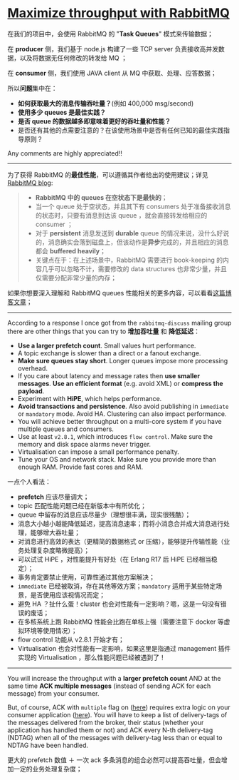
# [Maximize throughput with RabbitMQ](http://stackoverflow.com/questions/10030227/maximize-throughput-with-rabbitmq)

在我们的项目中，会使用 RabbitMQ 的 "**Task Queues**" 模式来传输数据；

在 **producer** 侧，我们基于 node.js 构建了一些 TCP server 负责接收高并发数据，以及将数据无任何修改的转发给 MQ ；

在 **consumer** 侧，我们使用 JAVA client 从 MQ 中获取、处理、应答数据；

所以**问题**集中在：
- **如何获取最大的消息传输吞吐量？**(例如 400,000 msg/second) 
- **使用多少 queues 是最佳实践？**
- **是否 queue 的数据越多即意味着更好的吞吐量和性能？**
- 是否还有其他的点需要注意的？在该使用场景中是否有任何已知的最佳实践指导原则？

Any comments are highly appreciated!!

----------

为了获得 RabbitMQ 的**最佳性能**，可以遵循其作者给出的使用建议；详见 [RabbitMQ blog](http://www.rabbitmq.com/blog/2011/09/24/sizing-your-rabbits/):

> - **RabbitMQ 中的 queues 在空状态下是最快的**；    
> - 当一个 queue 处于空状态，并且其下有 consumers 处于准备接收消息的状态时，只要有消息到达该 queue ，就会直接转发给相应的 consumer ；    
> - 对于 **persistent** 消息发送到 **durable** queue 的情况来说，没什么好说的，消息确实会落到磁盘上，但该动作是**异步**完成的，并且相应的消息都会 **buffered heavily**；    
> - 关键点在于：在上述场景中，RabbitMQ 需要进行 book-keeping 的内容几乎可以忽略不计，需要修改的 data structures 也非常少量，并且仅需要分配非常少量的内存；

如果你想要深入理解和 RabbitMQ queues 性能相关的更多内容，可以看看[这篇博客文章](http://www.rabbitmq.com/blog/2011/10/27/performance-of-queues-when-less-is-more/)；

----------

According to a response I once got from the `rabbitmq-discuss` mailing group there are other things that you can try to **增加吞吐量** 和 **降低延迟**：

- **Use a larger prefetch count**. Small values hurt performance.
- A topic exchange is slower than a direct or a fanout exchange.
- **Make sure queues stay short**. Longer queues impose more processing overhead.
- If you care about latency and message rates then **use smaller messages**. **Use an efficient format** (e.g. avoid XML) or **compress the payload**.
- Experiment with **HiPE**, which helps performance.
- **Avoid transactions and persistence**. Also avoid publishing in `immediate` or `mandatory` mode. Avoid HA. Clustering can also impact performance.
- You will achieve better throughput on a multi-core system if you have multiple queues and consumers.
- Use at least `v2.8.1`, which introduces `flow control`. Make sure the memory and disk space alarms never trigger.
- Virtualisation can impose a small performance penalty.
- Tune your OS and network stack. Make sure you provide more than enough RAM. Provide fast cores and RAM.


一点个人看法：
- **prefetch** 应该尽量调大；
- topic 匹配性能问题已经在新版本中有所优化；
- queue 中留存的消息应该尽量少（理想很丰满，现实很残酷）；
- 消息大小越小越能降低延迟，提高消息速率；而将小消息合并成大消息进行处理，能够增大吞吐量；
- 对消息进行高效的表达（更精简的数据格式 or 压缩），能够提升传输性能（业务处理复杂度略微提高）；
- 可以试试 HiPE ，对性能提升有好处（在 Erlang R17 后 HiPE 已经相当稳定）；
- 事务肯定要禁止使用，可靠性通过其他方案解决；
- `immediate` 已经被取消，存在其他等效方案；`mandatory` 适用于某些特定场景，是否使用应该视情况而定；
- 避免 HA ？扯什么蛋！cluster 也会对性能有一定影响？嗯，这是一句没有错误的废话；
- 在多核系统上跑 RabbitMQ 性能会比跑在单核上强（需要注意下 docker 等虚拟环境等使用情况）；
- flow control 功能从 v2.8.1 开始才有；
- Virtualisation 也会对性能有一定影响，如果这里是指通过 management 插件实现的 Virtualisation ，那么性能问题已经被遇到了！

----------

You will increase the throughput with a **larger prefetch count** AND at the same time **ACK multiple messages** (instead of sending ACK for each message) from your consumer.

But, of course, ACK with `multiple` flag on ([here](http://www.rabbitmq.com/amqp-0-9-1-reference.html#basic.ack)) requires extra logic on your consumer application ([here](http://lists.rabbitmq.com/pipermail/rabbitmq-discuss/2013-August/029600.html)). You will have to keep a list of delivery-tags of the messages delivered from the broker, their status (whether your application has handled them or not) and ACK every N-th delivery-tag (NDTAG) when all of the messages with delivery-tag less than or equal to NDTAG have been handled.

更大的 prefetch 数值 ＋ 一次 ack 多条消息的组合必然可以提高吞吐量，但会增加一定的业务处理复杂度；

